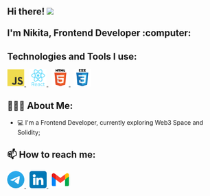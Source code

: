 <h2 align="left">
  <br>Hi there! <img src="https://user-images.githubusercontent.com/42378118/110234147-e3259600-7f4e-11eb-95be-0c4047144dea.gif" width="30"><br>
  <br> I'm Nikita, Frontend Developer :computer:<br>
</h2> 


<h2 align="left">Technologies and Tools I use:</h2>

  <a href = "https://developer.mozilla.org/en-US/docs/Web/JavaScript"> 
    <img src = "https://raw.githubusercontent.com/devicons/devicon/master/icons/javascript/javascript-original.svg" alt="javascript" width="40" height="40"/>
  </a>&nbsp;
  <a href = "https://reactjs.org/"> 
    <img src = "https://raw.githubusercontent.com/devicons/devicon/master/icons/react/react-original-wordmark.svg" alt="react" width="40" height="40"/>
  </a>&nbsp;
<!--   <a href = "https://docs.soliditylang.org/en/v0.8.23/"> 
    <img src = "logos/solidity.png" alt="react" width="40" height="40"/>
  </a>&nbsp; -->
  <a href = "https://html.spec.whatwg.org/multipage/"> 
      <img src = "https://raw.githubusercontent.com/devicons/devicon/master/icons/html5/html5-original-wordmark.svg" alt="html5" width="40" height="40"/>
  </a>&nbsp;
  <a href = "https://www.w3schools.com/css/"> 
    <img src = "https://raw.githubusercontent.com/devicons/devicon/master/icons/css3/css3-original-wordmark.svg" alt="css3" width="40" height="40"/>
  </a>


<h2 align="left">👨🏻‍💻 About Me:</h2>

  - :computer: I'm a Frontend Developer, currently exploring Web3 Space and Solidity;


<h2 align = "left"> 📫 How to reach me:</h2>

  <a href = "https://t.me/aZo1010">
    <img src = "logos/telegram.png" alt = "Telegram-logo" width="40px" height="40px"/>
  </a>&nbsp;
  <a href = "https://www.linkedin.com/in/nikita-petrukhin/">
    <img src = "logos/linkedin.png" alt = "LinkedIn-logo" width="40px" height="40px"/>
  </a>&nbsp;
  <a href = "mailto:nikita.p1577@gmail.com">
    <img src = "logos/gmail.png" alt = "G-Mail-logo" width="40px" height="40px"/>
  </a>
